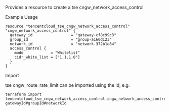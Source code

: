 Provides a resource to create a tse cngw_network_access_control

Example Usage

```hcl
resource "tencentcloud_tse_cngw_network_access_control" "cngw_network_access_control" {
  gateway_id                 = "gateway-cf8c99c3"
  group_id                   = "group-a160d123"
  network_id                 = "network-372b1e84"
  access_control {
    mode            = "Whitelist"
    cidr_white_list = ["1.1.1.0"]
  }
}
```

Import

tse cngw_route_rate_limit can be imported using the id, e.g.

```
terraform import tencentcloud_tse_cngw_network_access_control.cngw_network_access_control gatewayId#groupId#networkId
```